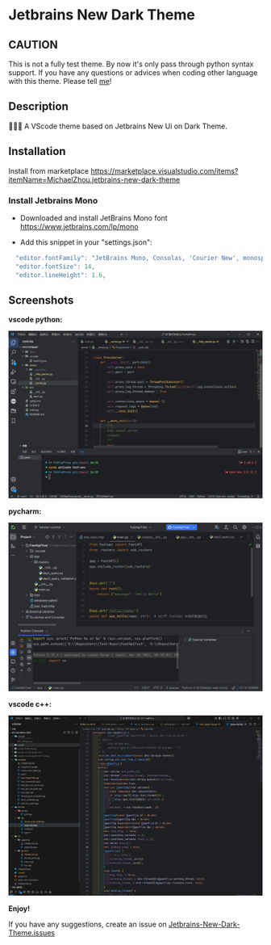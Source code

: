 # Jetbrains New Dark Theme

## CAUTION

This is not a fully test theme. By now it's only pass through python syntax support. If you have any questions or advices when coding other language with this theme. Please tell [me](https://github.com/Michaelzhouisnotwhite/Jetbrains-New-Dark-Theme/issues)!

## Description

<!-- ![version](https://vsmarketplacebadge.apphb.com/version/MichaelZhou.jetbrains-new-dark-theme.svg)
![installs](https://vsmarketplacebadge.apphb.com/installs/MichaelZhou.jetbrains-new-dark-theme.svg)
![downloads](https://vsmarketplacebadge.apphb.com/downloads/MichaelZhou.jetbrains-new-dark-theme.svg)
![rating](https://vsmarketplacebadge.apphb.com/rating-star/MichaelZhou.jetbrains-new-dark-theme.svg) -->

🚀🚀🚀 A VScode theme based on Jetbrains New Ui on Dark Theme.

<!-- ## Syntax Support

- Python
- Javascript
- TypeScript
- React, Vue
- HTML
- Markdown
- JSON
- CSS, SCSS
- Dockerfile
- Go
- More and more... -->

## Installation

Install from marketplace <https://marketplace.visualstudio.com/items?itemName=MichaelZhou.jetbrains-new-dark-theme>

### Install Jetbrains Mono

- Downloaded and install JetBrains Mono font <https://www.jetbrains.com/lp/mono>

- Add this snippet in your "settings.json":

```js
  "editor.fontFamily": "JetBrains Mono, Consolas, 'Courier New', monospace",
  "editor.fontSize": 14,
  "editor.lineHeight": 1.6,
```

## Screenshots
<!-- **The origin screenshot:**

![origin](.github/origin.png)

**Vscode with Jetbrain Fleet🚀**

![fleet](.github/python-screenshots.png)

Screenshot of vue.js

![gif1](.github/workspace-gif.gif)

Screenshot of python -->

**vscode python:**

![python-screenshots](.github/python-screenshots.png)

**pycharm:**

![pycharm](.github/pycharm01.png)

**vscode c++:**

![alt text](./.github/clion_c++.png)

**Enjoy!**

If you have any suggestions, create an issue on [Jetbrains-New-Dark-Theme.issues](https://github.com/Michaelzhouisnotwhite/Jetbrains-New-Dark-Theme/issues)


